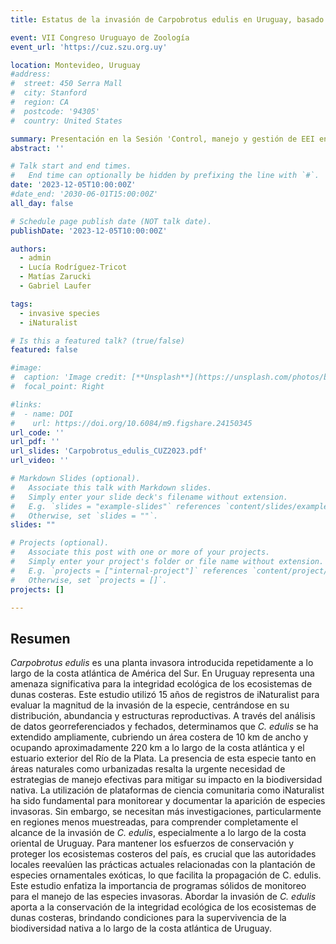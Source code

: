 ```yaml
---
title: Estatus de la invasión de Carpobrotus edulis en Uruguay, basado en registros de ciencia ciudadana

event: VII Congreso Uruguayo de Zoología
event_url: 'https://cuz.szu.org.uy'

location: Montevideo, Uruguay
#address:
#  street: 450 Serra Mall
#  city: Stanford
#  region: CA
#  postcode: '94305'
#  country: United States

summary: Presentación en la Sesión 'Control, manejo y gestión de EEI en Uruguay' del CUZ 2023
abstract: ''

# Talk start and end times.
#   End time can optionally be hidden by prefixing the line with `#`.
date: '2023-12-05T10:00:00Z'
#date_end: '2030-06-01T15:00:00Z'
all_day: false

# Schedule page publish date (NOT talk date).
publishDate: '2023-12-05T10:00:00Z'

authors:
  - admin
  - Lucía Rodríguez-Tricot
  - Matías Zarucki
  - Gabriel Laufer

tags:
  - invasive species
  - iNaturalist

# Is this a featured talk? (true/false)
featured: false

#image:
#  caption: 'Image credit: [**Unsplash**](https://unsplash.com/photos/bzdhc5b3Bxs)'
#  focal_point: Right

#links:
#  - name: DOI
#    url: https://doi.org/10.6084/m9.figshare.24150345
url_code: ''
url_pdf: ''
url_slides: 'Carpobrotus_edulis_CUZ2023.pdf'
url_video: ''

# Markdown Slides (optional).
#   Associate this talk with Markdown slides.
#   Simply enter your slide deck's filename without extension.
#   E.g. `slides = "example-slides"` references `content/slides/example-slides.md`.
#   Otherwise, set `slides = ""`.
slides: ""

# Projects (optional).
#   Associate this post with one or more of your projects.
#   Simply enter your project's folder or file name without extension.
#   E.g. `projects = ["internal-project"]` references `content/project/deep-learning/index.md`.
#   Otherwise, set `projects = []`.
projects: []

---
```



## Resumen

*Carpobrotus edulis* es una planta invasora introducida repetidamente a lo largo de la costa atlántica de América del Sur. En Uruguay representa una amenaza significativa para la integridad ecológica de los ecosistemas de dunas costeras. Este estudio utilizó 15 años de registros de iNaturalist para evaluar la magnitud de la invasión de la especie, centrándose en su distribución, abundancia y estructuras reproductivas. A través del análisis de datos georreferenciados y fechados, determinamos que *C. edulis* se ha extendido ampliamente, cubriendo un área costera de 10 km de ancho y ocupando aproximadamente 220 km a lo largo de la costa atlántica y el estuario exterior del Río de la Plata. La presencia de esta especie tanto en áreas naturales como urbanizadas resalta la urgente necesidad de estrategias de manejo efectivas para mitigar su impacto en la biodiversidad nativa. La utilización de plataformas de ciencia comunitaria como iNaturalist ha sido fundamental para monitorear y documentar la aparición de especies invasoras. Sin embargo, se necesitan más investigaciones, particularmente en regiones menos muestreadas, para comprender completamente el alcance de la invasión de *C. edulis*, especialmente a lo largo de la costa oriental de Uruguay. Para mantener los esfuerzos de conservación y proteger los ecosistemas costeros del país, es crucial que las autoridades locales reevalúen las prácticas actuales relacionadas con la plantación de especies ornamentales exóticas, lo que facilita la propagación de C. edulis. Este estudio enfatiza la importancia de programas sólidos de monitoreo para el manejo de las especies invasoras. Abordar la invasión de *C. edulis* aporta a la conservación de la integridad ecológica de los ecosistemas de dunas costeras, brindando condiciones para la supervivencia de la biodiversidad nativa a lo largo de la costa atlántica de Uruguay.
